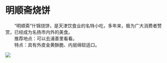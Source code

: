# 明顺斋烧饼  

&emsp;&emsp;“明顺斋”什锦烧饼，是天津饮食业的名特小吃，多年来，极为广大消费者赞赏，已经成为名扬市内外的美食。  
&emsp;&emsp;推荐地点：可以去浦善里看看。  
&emsp;&emsp;特点：具有外皮金黄酥脆、内层绵软适口。  
  
![](https://6sqf8k4x.fast-github.tk/-----https://raw.githubusercontent.com/szqq0512/Pic/main/img/202201212003314.png)  